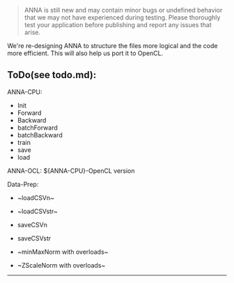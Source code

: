 > ANNA is still new and may contain minor bugs or undefined behavior that we may not have experienced during testing. Please thoroughly test your application before publishing and report any issues that arise.

We're re-designing ANNA to structure the files more logical and the code more efficient. This will also help us port it to OpenCL.

ToDo(see todo.md):
---
ANNA-CPU:
- Init
- Forward
- Backward
- batchForward
- batchBackward
- train
- save
- load

ANNA-OCL:
${ANNA-CPU}-OpenCL version

Data-Prep:
- ~loadCSVn~
- ~loadCSVstr~
- saveCSVn
- saveCSVstr

- ~minMaxNorm with overloads~
- ~ZScaleNorm with overloads~
---
